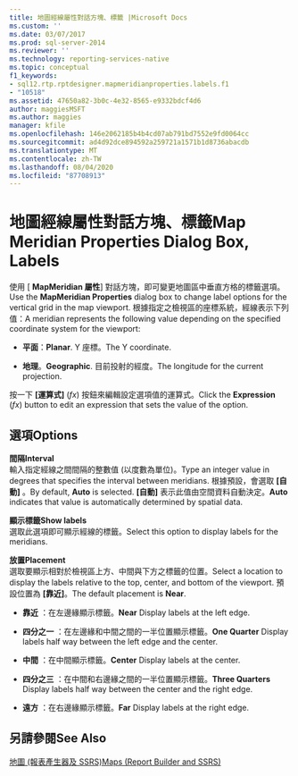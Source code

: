 ```yaml
---
title: 地圖經線屬性對話方塊、標籤 |Microsoft Docs
ms.custom: ''
ms.date: 03/07/2017
ms.prod: sql-server-2014
ms.reviewer: ''
ms.technology: reporting-services-native
ms.topic: conceptual
f1_keywords:
- sql12.rtp.rptdesigner.mapmeridianproperties.labels.f1
- "10518"
ms.assetid: 47650a82-3b0c-4e32-8565-e9332bdcf4d6
author: maggiesMSFT
ms.author: maggies
manager: kfile
ms.openlocfilehash: 146e2062185b4b4cd07ab791bd7552e9fd0064cc
ms.sourcegitcommit: ad4d92dce894592a259721a1571b1d8736abacdb
ms.translationtype: MT
ms.contentlocale: zh-TW
ms.lasthandoff: 08/04/2020
ms.locfileid: "87708913"
---
```

# <a name="map-meridian-properties-dialog-box-labels"></a><span data-ttu-id="0b228-102">地圖經線屬性對話方塊、標籤</span><span class="sxs-lookup"><span data-stu-id="0b228-102">Map Meridian Properties Dialog Box, Labels</span></span>
  <span data-ttu-id="0b228-103">使用 [ **MapMeridian 屬性**] 對話方塊，即可變更地圖區中垂直方格的標籤選項。</span><span class="sxs-lookup"><span data-stu-id="0b228-103">Use the **MapMeridian Properties** dialog box to change label options for the vertical grid in the map viewport.</span></span> <span data-ttu-id="0b228-104">根據指定之檢視區的座標系統，經線表示下列值：</span><span class="sxs-lookup"><span data-stu-id="0b228-104">A meridian represents the following value depending on the specified coordinate system for the viewport:</span></span>  
  
-   <span data-ttu-id="0b228-105">**平面**：</span><span class="sxs-lookup"><span data-stu-id="0b228-105">**Planar**.</span></span> <span data-ttu-id="0b228-106">Y 座標。</span><span class="sxs-lookup"><span data-stu-id="0b228-106">The Y coordinate.</span></span>  
  
-   <span data-ttu-id="0b228-107">**地理**。</span><span class="sxs-lookup"><span data-stu-id="0b228-107">**Geographic**.</span></span> <span data-ttu-id="0b228-108">目前投射的經度。</span><span class="sxs-lookup"><span data-stu-id="0b228-108">The longitude for the current projection.</span></span>  
  
 <span data-ttu-id="0b228-109">按一下 **[運算式]** (*fx*) 按鈕來編輯設定選項值的運算式。</span><span class="sxs-lookup"><span data-stu-id="0b228-109">Click the **Expression** (*fx*) button to edit an expression that sets the value of the option.</span></span>  
  
## <a name="options"></a><span data-ttu-id="0b228-110">選項</span><span class="sxs-lookup"><span data-stu-id="0b228-110">Options</span></span>  
 <span data-ttu-id="0b228-111">**間隔**</span><span class="sxs-lookup"><span data-stu-id="0b228-111">**Interval**</span></span>  
 <span data-ttu-id="0b228-112">輸入指定經線之間間隔的整數值 (以度數為單位)。</span><span class="sxs-lookup"><span data-stu-id="0b228-112">Type an integer value in degrees that specifies the interval between meridians.</span></span> <span data-ttu-id="0b228-113">根據預設，會選取 **[自動]** 。</span><span class="sxs-lookup"><span data-stu-id="0b228-113">By default, **Auto** is selected.</span></span> <span data-ttu-id="0b228-114">**[自動]** 表示此值由空間資料自動決定。</span><span class="sxs-lookup"><span data-stu-id="0b228-114">**Auto** indicates that value is automatically determined by spatial data.</span></span>  
  
 <span data-ttu-id="0b228-115">**顯示標籤**</span><span class="sxs-lookup"><span data-stu-id="0b228-115">**Show labels**</span></span>  
 <span data-ttu-id="0b228-116">選取此選項即可顯示經線的標籤。</span><span class="sxs-lookup"><span data-stu-id="0b228-116">Select this option to display labels for the meridians.</span></span>  
  
 <span data-ttu-id="0b228-117">**放置**</span><span class="sxs-lookup"><span data-stu-id="0b228-117">**Placement**</span></span>  
 <span data-ttu-id="0b228-118">選取要顯示相對於檢視區上方、中間與下方之標籤的位置。</span><span class="sxs-lookup"><span data-stu-id="0b228-118">Select a location to display the labels relative to the top, center, and bottom of the viewport.</span></span> <span data-ttu-id="0b228-119">預設位置為 **[靠近]**。</span><span class="sxs-lookup"><span data-stu-id="0b228-119">The default placement is **Near**.</span></span>  
  
-   <span data-ttu-id="0b228-120">**靠近** ：在左邊緣顯示標籤。</span><span class="sxs-lookup"><span data-stu-id="0b228-120">**Near** Display labels at the left edge.</span></span>  
  
-   <span data-ttu-id="0b228-121">**四分之一** ：在左邊緣和中間之間的一半位置顯示標籤。</span><span class="sxs-lookup"><span data-stu-id="0b228-121">**One Quarter** Display labels half way between the left edge and the center.</span></span>  
  
-   <span data-ttu-id="0b228-122">**中間** ：在中間顯示標籤。</span><span class="sxs-lookup"><span data-stu-id="0b228-122">**Center** Display labels at the center.</span></span>  
  
-   <span data-ttu-id="0b228-123">**四分之三** ：在中間和右邊緣之間的一半位置顯示標籤。</span><span class="sxs-lookup"><span data-stu-id="0b228-123">**Three Quarters** Display labels half way between the center and the right edge.</span></span>  
  
-   <span data-ttu-id="0b228-124">**遠方** ：在右邊緣顯示標籤。</span><span class="sxs-lookup"><span data-stu-id="0b228-124">**Far** Display labels at the right edge.</span></span>  
  
## <a name="see-also"></a><span data-ttu-id="0b228-125">另請參閱</span><span class="sxs-lookup"><span data-stu-id="0b228-125">See Also</span></span>  
 [<span data-ttu-id="0b228-126">地圖 &#40;報表產生器及 SSRS&#41;</span><span class="sxs-lookup"><span data-stu-id="0b228-126">Maps &#40;Report Builder and SSRS&#41;</span></span>](report-design/maps-report-builder-and-ssrs.md)  
  
  
